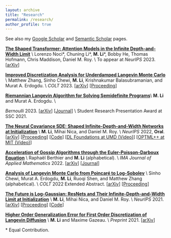 ```yaml
---
layout: archive
title: "Research"
permalink: /research/
author_profile: true
---
```



See also my [Google Scholar](https://scholar.google.com/citations?user=9dSlc_cAAAAJ&hl=en) and [Semantic Scholar](https://www.semanticscholar.org/author/Mufan-Bill-Li/49140558) pages. 

[**The Shaped Transformer: Attention Models in the Infinite Depth-and-Width Limit**]() \\
Lorenzo Noci\*, Chuning Li\*, **M. Li**\*, Bobby He, Thomas Hofmann, Chris Maddison, Daniel M. Roy. \\
To appear at *NeurIPS* 2023. 
\[[arXiv](https://arxiv.org/abs/2306.17759)\] 

[**Improved Discretization Analysis for Underdamped Langevin Monte Carlo**](https://arxiv.org/abs/2302.08049) \\
Matthew Zhang, Sinho Chewi, **M. Li**, Krishnakumar Balasubramanian, and Murat A. Erdogdu. \\
*COLT* 2023. 
\[[arXiv](https://arxiv.org/abs/2302.08049)\]
\[[Proceeding](https://proceedings.mlr.press/v195/zhang23a.html)\]

[**Riemannian Langevin Algorithm for Solving Semidefinite Programs**](https://arxiv.org/abs/2010.11176)\\
**M. Li** and Murat A. Erdogdu.
\\
<!--  -->
*Bernoulli* 2023. 
\[[arXiv](https://arxiv.org/abs/2010.11176)\] 
\[[Journal](http://dx.doi.org/10.3150/22-BEJ1576)\] \\
Student Research Presentation Award at SSC 2021. 

[**The Neural Covariance SDE: Shaped Infinite-Depth-and-Width Networks at Initialization**](https://arxiv.org/abs/2206.02768) \\
**M. Li**, Mihai Nica, and Daniel M. Roy. \\
*NeurIPS* 2022, **Oral**. 
\[[arXiv](https://arxiv.org/abs/2206.02768)\] 
\[[Proceeding](https://papers.nips.cc/paper_files/paper/2022/hash/45fc4a0da7e7f6fbabaabe2d20a441d1-Abstract-Conference.html)\] 
\[[Code](https://openreview.net/attachment?id=WG3vmsteqR_&name=supplementary_material)\] 
\[[DL Foundations at UMD (Video)](https://youtu.be/LQw6XAJLL5s)\] 
\[[OPTML++ at MIT (Video)](https://youtu.be/au_i6pgcJBU)\]

[**Acceleration of Gossip Algorithms through the Euler-Poisson-Darboux Equation**](https://arxiv.org/abs/2202.10742) \\
Rapha&euml;l Berthier and **M. Li** (alphabetical). \\
*IMA Journal of Applied Mathematics* 2022. 
\[[arXiv](https://arxiv.org/abs/2202.10742)\]
\[[Journal](https://academic.oup.com/imamat/advance-article/doi/10.1093/imamat/hxac029/6775269)\]

[**Analysis of Langevin Monte Carlo from Poincar&eacute; to Log-Sobolev**](https://arxiv.org/abs/2112.12662) \\
Sinho Chewi, Murat A. Erdogdu, **M. Li**, Ruoqi Shen, and Matthew Zhang (alphabetical). \\
*COLT* 2022 Extended Abstract. 
\[[arXiv](https://arxiv.org/abs/2112.12662)\]
\[[Proceeding](https://proceedings.mlr.press/v178/chewi22a.html)\]

[**The Future is Log-Gaussian: ResNets and Their Infinite-Depth-and-Width Limit at Initialization**](https://arxiv.org/abs/2106.04013) \\
**M. Li**, Mihai Nica, and Daniel M. Roy. \\
*NeurIPS* 2021. 
\[[arXiv](https://arxiv.org/abs/2106.04013)\] 
\[[Proceeding](https://proceedings.neurips.cc/paper/2021/hash/412758d043dd247bddea07c7ec558c31-Abstract.html)\] 
\[[Code](https://openreview.net/attachment?id=-h99IwQN-f&name=supplementary_material)\] 


[**Higher Order Generalization Error for First Order Discretization of Langevin Diffusion**]() \\
**M. Li** and Maxime Gazeau. \\
*Preprint* 2021. 
\[[arXiv](https://arxiv.org/abs/2102.06229)\] 


\* Equal Contribution. 


















